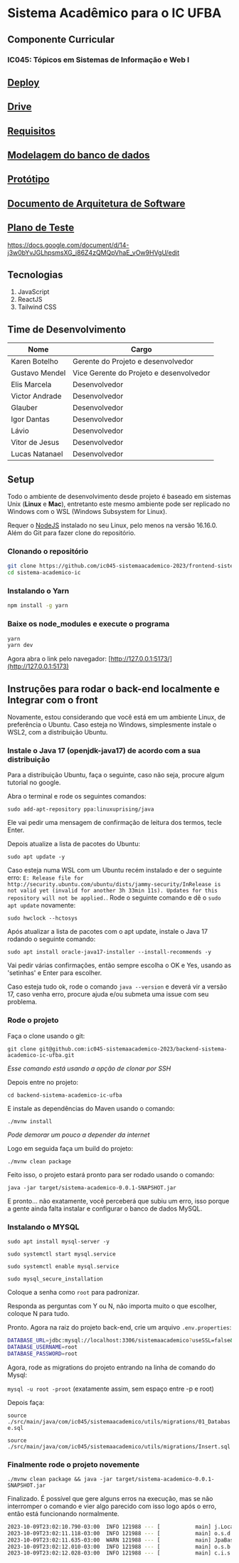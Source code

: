 # Sistema Acadêmico para o IC UFBA

## Componente Curricular

### IC045: Tópicos em Sistemas de Informação e Web I

## [Deploy](https://ic045-siag.netlify.app)

## [Drive](https://drive.google.com/drive/folders/1QJ4PaNYhIkvsSdNPGOQN3nP7j8SYYtgN?usp=sharing)

## [Requisitos](https://docs.google.com/document/d/1Dzjv17Old3uu1rwtQg_xaMUMJ1OL9CvtbSKM_gnplww/edit?usp=drive_link)

## [Modelagem do banco de dados](https://dbdesigner.page.link/28BjhNgupwdhX9Tp8)

## [Protótipo](https://www.figma.com/file/43HvdK6cT0hJ4XjSFZDL04/SIGA---IC045?type=design&mode=design&t=ogiUXiYnDVzzZ5J4-1)

## [Documento de Arquitetura de Software](https://docs.google.com/document/d/1b8DwGg7oZ-APcK7_UBkhEQnsvwaKZnzY/edit?usp=sharing&ouid=114509522047919530579&rtpof=true&sd=true)

## [Plano de Teste](https://docs.google.com/document/d/14-j3w0bYvJGLhpsmsXG_i86Z4zQMQpVhaE_vOw9HVgU/edit)

https://docs.google.com/document/d/14-j3w0bYvJGLhpsmsXG_i86Z4zQMQpVhaE_vOw9HVgU/edit

## Tecnologias

1. JavaScript
2. ReactJS
3. Tailwind CSS

## Time de Desenvolvimento

| Nome           | Cargo                                   |
| -------------- | --------------------------------------- |
| Karen Botelho  | Gerente do Projeto e desenvolvedor      |
| Gustavo Mendel | Vice Gerente do Projeto e desenvolvedor |
| Elis Marcela   | Desenvolvedor                           |
| Victor Andrade | Desenvolvedor                           |
| Glauber        | Desenvolvedor                           |
| Igor Dantas    | Desenvolvedor                           |
| Lávio          | Desenvolvedor                           |
| Vitor de Jesus | Desenvolvedor                           |
| Lucas Natanael | Desenvolvedor                           |

## Setup

Todo o ambiente de desenvolvimento desde projeto é baseado em sistemas Unix (**Linux** e **Mac**), entretanto este mesmo ambiente pode ser replicado no Windows com o WSL (Windows Subsystem for Linux).

Requer o [NodeJS](https://nodejs.org/pt-br) instalado no seu Linux, pelo menos na versão 16.16.0. Além do Git para fazer clone do repositório.

### Clonando o repositório

```bash
git clone https://github.com/ic045-sistemaacademico-2023/frontend-sistema-academico-ic-ufba.git sistema-academico-ic
cd sistema-academico-ic
```

### Instalando o Yarn

```bash
npm install -g yarn
```

### Baixe os node_modules e execute o programa

```bash
yarn
yarn dev
```

Agora abra o link pelo navegador: [http://127.0.0.1:5173/](http://127.0.0.1:5173)

## Instruções para rodar o back-end localmente e Integrar com o front

Novamente, estou considerando que você está em um ambiente Linux, de preferência o Ubuntu. Caso esteja no Windows, simplesmente instale o WSL2, com a distribuição Ubuntu.

### Instale o Java 17 (openjdk-java17) de acordo com a sua distribuição

Para a distribuição Ubuntu, faça o seguinte, caso não seja, procure algum tutorial no google.

Abra o terminal e rode os seguintes comandos:

`sudo add-apt-repository ppa:linuxuprising/java`

Ele vai pedir uma mensagem de confirmação de leitura dos termos, tecle Enter.

Depois atualize a lista de pacotes do Ubuntu:

`sudo apt update -y`

Caso esteja numa WSL com um Ubuntu recém instalado e der o seguinte erro: `E: Release file for http://security.ubuntu.com/ubuntu/dists/jammy-security/InRelease is not valid yet (invalid for another 3h 33min 11s). Updates for this repository will not be applied.`. Rode o seguinte comando e dê o `sudo apt update` novamente:

`sudo hwclock --hctosys`

Após atualizar a lista de pacotes com o apt update, instale o Java 17 rodando o seguinte comando:

`sudo apt install oracle-java17-installer --install-recommends -y`

Vai pedir várias confirmações, então sempre escolha o OK e Yes, usando as 'setinhas' e Enter para escolher.

Caso esteja tudo ok, rode o comando `java --version` e deverá vir a versão 17, caso venha erro, procure ajuda e/ou submeta uma issue com seu problema.

### Rode o projeto

Faça o clone usando o git:

`git clone git@github.com:ic045-sistemaacademico-2023/backend-sistema-academico-ic-ufba.git`

_Esse comando está usando a opção de clonar por SSH_

Depois entre no projeto:

`cd backend-sistema-academico-ic-ufba`

E instale as dependências do Maven usando o comando:

`./mvnw install`

_Pode demorar um pouco a depender da internet_

Logo em seguida faça um build do projeto:

`./mvnw clean package`

Feito isso, o projeto estará pronto para ser rodado usando o comando:

`java -jar target/sistema-academico-0.0.1-SNAPSHOT.jar`

E pronto... não exatamente, você perceberá que subiu um erro, isso porque a gente ainda falta instalar e configurar o banco de dados MySQL.

### Instalando o MYSQL

`sudo apt install mysql-server -y`

`sudo systemctl start mysql.service`

`sudo systemctl enable mysql.service`

`sudo mysql_secure_installation`

Coloque a senha como `root` para padronizar.

Responda as perguntas com Y ou N, não importa muito o que escolher, coloque N para tudo.

Pronto. Agora na raiz do projeto back-end, crie um arquivo `.env.properties`:

```bash
DATABASE_URL=jdbc:mysql://localhost:3306/sistemaacademico?useSSL=false&allowPublicKeyRetrieval=true&useTimezone=true=America/Bahia
DATABASE_USERNAME=root
DATABASE_PASSWORD=root
```

Agora, rode as migrations do projeto entrando na linha de comando do Mysql:

`mysql -u root -proot` (exatamente assim, sem espaço entre -p e root)

Depois faça:

`source ./src/main/java/com/ic045/sistemaacademico/utils/migrations/01_Database.sql`

`source ./src/main/java/com/ic045/sistemaacademico/utils/migrations/Insert.sql`

### Finalmente rode o projeto novemente

`./mvnw clean package && java -jar target/sistema-academico-0.0.1-SNAPSHOT.jar`

Finalizado. É possível que gere alguns erros na execução, mas se não interromper o comando e vier algo parecido com isso logo após o erro, então está funcionando normalmente.

```bash
2023-10-09T23:02:10.790-03:00  INFO 121988 --- [           main] j.LocalContainerEntityManagerFactoryBean : Initialized JPA EntityManagerFactory for persistence unit 'default'
2023-10-09T23:02:11.118-03:00  INFO 121988 --- [           main] o.s.d.j.r.query.QueryEnhancerFactory     : Hibernate is in classpath; If applicable, HQL parser will be used.
2023-10-09T23:02:11.635-03:00  WARN 121988 --- [           main] JpaBaseConfiguration$JpaWebConfiguration : spring.jpa.open-in-view is enabled by default. Therefore, database queries may be performed during view rendering. Explicitly configure spring.jpa.open-in-view to disable this warning
2023-10-09T23:02:12.010-03:00  INFO 121988 --- [           main] o.s.b.w.embedded.tomcat.TomcatWebServer  : Tomcat started on port(s): 8080 (http) with context path '/sistemaacademico'
2023-10-09T23:02:12.028-03:00  INFO 121988 --- [           main] c.i.s.SistemaAcademicoApplication        : Started SistemaAcademicoApplication in 6.021 seconds (process running for 6.994)
```
